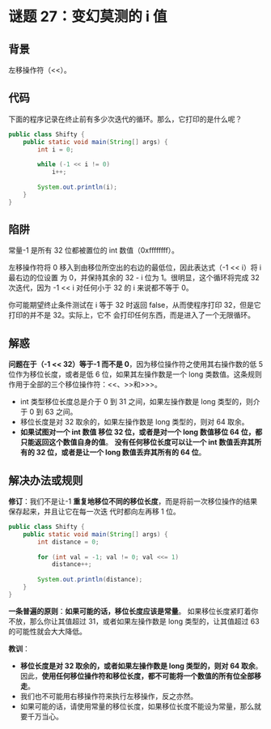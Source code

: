 # 谜题 27：变幻莫测的 i 值 

## 背景

左移操作符（<<）。

## 代码

下面的程序记录在终止前有多少次迭代的循环。那么，它打印的是什么呢？ 

```java
public class Shifty {
    public static void main(String[] args) {
        int i = 0;
 
        while (-1 << i != 0)
            i++;
 
        System.out.println(i);
    }
}
```

## 陷阱

常量-1 是所有 32 位都被置位的 int 数值（0xffffffff）。

左移操作符将 0 移入到由移位所空出的右边的最低位，因此表达式（-1 << i）将 i 最右边的位设置 为 0，并保持其余的 32 - i 位为 1。很明显，这个循环将完成 32 次迭代，因为 -1 << i 对任何小于 32 的 i 来说都不等于 0。

你可能期望终止条件测试在 i 等于 32 时返回 false，从而使程序打印 32，但是它打印的并不是 32。实际上，它不 会打印任何东西，而是进入了一个无限循环。 

## 解惑

**问题在于（-1 << 32）等于-1 而不是 0**，因为移位操作符之使用其右操作数的低 5 位作为移位长度，或者是低 6 位，如果其左操作数是一个 long 类数值。这条规则作用于全部的三个移位操作符：<<、>>和>>>。

- int 类型移位长度总是介于 0 到 31 之间，如果左操作数是 long 类型的，则介于 0 到 63 之间。
- 移位长度是对 32 取余的，如果左操作数是 long 类型的，则对 64 取余。
- **如果试图对一个 int 数值 移位 32 位，或者是对一个 long 数值移位 64 位，都只能返回这个数值自身的值**。 **没有任何移位长度可以让一个 int 数值丢弃其所有的 32 位，或者是让一个 long 数值丢弃其所有的 64 位**。 

## 解决办法或规则

**修订**：我们不是让-1 **重复地移位不同的移位长度**，而是将前一次移位操作的结果保存起来，并且让它在每一次迭 代时都向左再移 1 位。 

```java
public class Shifty {
    public static void main(String[] args) {
        int distance = 0;
 
        for (int val = -1; val != 0; val <<= 1)
            distance++;
 
        System.out.println(distance);
    }
}
```

**一条普遍的原则**：**如果可能的话，移位长度应该是常量**。 如果移位长度紧盯着你不放，那么你让其值超过 31，或者如果左操作数是 long 类型的，让其值超过 63 的可能性就会大大降低。

**教训**：

- **移位长度是对 32 取余的，或者如果左操作数是 long 类型的，则对 64 取余**。因此，**使用任何移位操作符和移位长度，都不可能将一个数值的所有位全部移走**。
- 我们也不可能用右移操作符来执行左移操作，反之亦然。
- 如果可能的话，请使用常量的移位长度，如果移位长度不能设为常量，那么就要千万当心。  